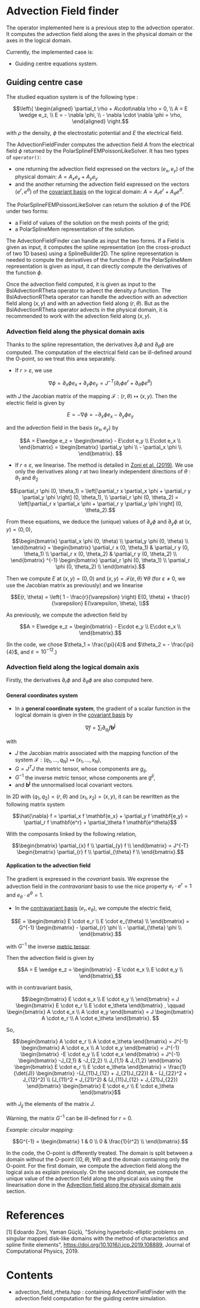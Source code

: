 # Advection Field finder


The operator implemented here is a previous step to the advection operator. 
It computes the advection field along the axes in the physical domain or the axes in the logical domain.

Currently, the implemented case is:
* Guiding centre equations system.


## Guiding centre case

The studied equation system is of the following type : 
```math
\left\{
\begin{aligned}
\partial_t \rho + A\cdot\nabla \rho = 0, \\
A = E \wedge e_z, \\
E = - \nabla  \phi, \\
- \nabla \cdot \nabla \phi = \rho,
\end{aligned}
\right.
```

with $`\rho`$ the density, $`\phi`$ the electrostatic potential and $`E`$ the electrical field. 

The AdvectionFieldFinder computes the advection field $`A`$ from the electrical field $`\phi`$ returned by the PolarSplineFEMPoissonLikeSolver. 
It has two types of `operator()`: 
* one returning the advection field expressed on the vectors $`(e_x, e_y)`$ of the physical domain: $`A = A_x e_x + A_y e_y`$
* and the another returning the advection field expressed on the vectors $`(e^r, e^\theta)`$ of the [covariant basis](#docs_mathematical_and_physical_conventions) on the logical domain: $`A = A_r e^r + A_\theta e^\theta`$. 

The PolarSplineFEMPoissonLikeSolver can return the solution $`\phi`$ of the PDE under two forms:
* a Field of values of the solution on the mesh points of the grid; 
* a PolarSplineMem representation of the solution. 

The AdvectionFieldFinder can handle as input the two forms. 
If a Field is given as input, it computes the spline representation (on the cross-product of two 1D bases) using a SplineBuilder2D. 
The spline representation is needed to compute the derivatives of the function $`\phi`$. 
If the PolarSplineMem representation is given as input, it can directly compute the derivatives of the function $`\phi`$. 

Once the advection field computed, it is given as input to the BslAdvectionRTheta operator to advect the density $`\rho`$ function. 
The BslAdvectionRTheta operator can handle the advection with an advection field along $`(x,y)`$ and with an advection field along $`(r,\theta)`$. 
But as the BslAdvectionRTheta operator advects in the physical domain, it is recommended to work with the advection field along $`(x,y)`$.


### Advection field along the physical domain axis 

Thanks to the spline representation, the derivatives $`\partial_r \phi`$ and $`\partial_\theta \phi`$ are computed. 
The computation of the electrical field can be ill-defined around the O-point, so we treat this area separately. 

* If $`r > \varepsilon`$, we use 
```math
\nabla \phi
= \partial_x \phi e_x + \partial_y \phi e_y 
= J^{-T} (\partial_r \phi e^r + \partial_\theta \phi e^\theta) 
```

with $`J`$  the Jacobian matrix of the mapping $`\mathcal{F}: (r,\theta)\mapsto(x,y)`$. Then the electric field is given by 
```math
E = -\nabla \phi
= - \partial_x \phi e_x - \partial_y \phi e_y 
```

and the advection field in the basis $`(e_x, e_y)`$ by
```math
A = E\wedge e_z 
= 
\begin{bmatrix}
    - E\cdot e_y  \\
      E\cdot e_x  \\
\end{bmatrix} 
= 
\begin{bmatrix}
    \partial_y \phi \\
    - \partial_x \phi \\
\end{bmatrix}. 
```

* If $`r \leq \varepsilon`$, we linearise. The method is detailed in [Zoni et al. (2019)](#zoni). We use only the derivatives along $`r`$ at two linearly independent directions of $`\theta`$ : $`\theta_1`$ and $`\theta_2`$
```math
\partial_r \phi (0, \theta_1) = \left[\partial_r x  \partial_x \phi + \partial_r y  \partial_y \phi \right] (0, \theta_1), \\
\partial_r \phi (0, \theta_2) = \left[\partial_r x  \partial_x \phi + \partial_r y  \partial_y \phi \right] (0, \theta_2).
```

From these equations, we deduce the (unique) values of $`\partial_x\phi`$ and $`\partial_y\phi`$ at $`(x,y) = (0,0)`$,

```math
\begin{bmatrix}
    \partial_x \phi (0, \theta) \\
    \partial_y \phi (0, \theta) \\
\end{bmatrix}
 = 
 \begin{bmatrix}
    \partial_r x (0, \theta_1)  & \partial_r y (0, \theta_1) \\
    \partial_r x (0, \theta_2)  & \partial_r y (0, \theta_2) \\
\end{bmatrix} ^{-1}
\begin{bmatrix}
    \partial_r \phi (0, \theta_1)  \\
   \partial_r \phi (0, \theta_2) \\
\end{bmatrix}.
```

Then we compute $`E`$ at $`(x,y) = (0,0)`$ and $`(x,y) = \mathcal{F}(\varepsilon,\theta)`$ $`\forall \theta`$ (for $`\varepsilon\neq 0`$, we use the Jacobian matrix as previously) and we linearise

```math
E(r, \theta) = \left( 1 - \frac{r}{\varepsilon} \right)  E(0, \theta) + \frac{r}{\varepsilon} E(\varepsilon, \theta), \\
```

As previously, we compute the advection field by 
```math
A = E\wedge e_z 
= 
\begin{bmatrix}
    - E\cdot e_y  \\
      E\cdot e_x  \\
\end{bmatrix}.
```

(In the code, we chose $`\theta_1 = \frac{\pi}{4}`$ and $`\theta_2  = - \frac{\pi}{4}`$, and $\varepsilon = 10^{-12}$.)


### Advection field along the logical domain axis

Firstly, the derivatives $`\partial_r \phi`$ and $`\partial_\theta \phi`$ are also computed here. 

#### General coordinates system 
* In a **general coordinate system**, the gradient of a scalar function in the logical domain is given in the [covariant basis](#docs_mathematical_and_physical_conventions) by 

```math
\nabla f = \sum_i \partial_{q_i} f \mathbf{b^j}
```

with 
* $`J`$ the Jacobian matrix associated with the mapping function of the system $`\mathcal{F}:(q_1,..., q_N)\mapsto(x_1, ..., x_N)`$, 
* $`G = J^T J`$ the metric tensor, whose components are $`g_{ij}`$,  
* $`G^{-1}`$ the inverse metric tensor, whose components are $`g^{ij}`$, 
* and $`\mathbf{b^j}`$ the unnormalised local covariant vectors. 

In 2D with $`(q_1, q_2) = (r,\theta)`$ and $`(x_1, x_2) = (x,y)`$, it can be rewritten as the following matrix system 
```math
\hat{\nabla} f 
= \partial_x f \mathbf{e_x} + \partial_y f \mathbf{e_y}
= \partial_r f \mathbf{e^r} + \partial_\theta f \mathbf{e^\theta}
```

With the composants linked by the following relation, 
```math
\begin{bmatrix}
    \partial_{x} f \\
    \partial_{y} f \\
\end{bmatrix}
= 
J^{-T}
\begin{bmatrix}
    \partial_{r} f \\
    \partial_{\theta} f \\
\end{bmatrix}.
```


#### Application to the advection field
The gradient is expressed in the *covariant* basis. We expresse the advection field in the *contravariant* basis to use the nice property $`e_r\cdot e^r = 1`$ and $`e_\theta\cdot e^\theta = 1`$. 
* In the [contravariant basis](#docs_mathematical_and_physical_coneventions) $`(e_r, e_\theta)`$, 
we compute the electric field,
```math
E
= 
\begin{bmatrix}
    E \cdot e_r \\
    E \cdot e_{\theta} \\
\end{bmatrix}
= 
G^{-1}
\begin{bmatrix}
    - \partial_{r} \phi \\
    - \partial_{\theta} \phi \\
\end{bmatrix}.
```

with $`G^{-1}`$ the inverse [metric tensor](#docs_mathematical_and_physical_coneventions__Metric_tensor). 

Then the advection field is given by 
```math
A = E \wedge e_z = 
\begin{bmatrix}
    - E \cdot e_x \\
      E \cdot e_y \\
\end{bmatrix},
```

with in contravariant basis, 
```math
\begin{bmatrix}
    E \cdot e_x \\
    E \cdot e_y \\
\end{bmatrix}
= 
J
\begin{bmatrix}
    E \cdot e_r \\
    E \cdot e_\theta
\end{bmatrix} ,
\qquad
\begin{bmatrix}
    A \cdot e_x \\
    A \cdot e_y
\end{bmatrix}
= 
J
\begin{bmatrix}
    A \cdot e_r \\
    A \cdot e_\theta
\end{bmatrix}. 
```

So, 
```math
\begin{bmatrix}
    A \cdot e_r \\
    A \cdot e_\theta
\end{bmatrix}
= J^{-1}
\begin{bmatrix}
    A \cdot e_x \\
    A \cdot e_y
\end{bmatrix}
= J^{-1}
\begin{bmatrix}
    -E \cdot e_y \\
     E \cdot e_x
\end{bmatrix}
= J^{-1}
\begin{bmatrix}
    -J_{2,1} & -J_{2,2} \\
    J_{1,1} & J_{1,2}
\end{bmatrix}
\begin{bmatrix}
    E \cdot e_r \\
    E \cdot e_\theta
\end{bmatrix}
= \frac{1}{\det(J)}
\begin{bmatrix}
    -(J_{11}J_{12} + J_{21}J_{22}) &  - (J_{22}^2 + J_{12}^2) \\
    (J_{11}^2 + J_{21}^2)          & (J_{11}J_{12} + J_{21}J_{22})
\end{bmatrix}
\begin{bmatrix}
    E \cdot e_r \\
    E \cdot e_\theta
\end{bmatrix}
```

with $`J_{ij}`$ the elements of the matrix *J*. 

Warning, the matrix $`G^{-1}`$ can be ill-defined for $r = 0$. 

*Example: circular mapping:* 
```math
G^{-1}
= 
\begin{bmatrix}
    1 & 0 \\
    0 & \frac{1}{r^2} \\
\end{bmatrix}.
```

In the code, the O-point is differently treated. The domain is split between a domain without the O-point ($`(0,\theta), \forall \theta`$) and the domain containing only the O-point. For the first domain, we compute the advection field along the logical axis as explain previously. On the second domain, we compute the unique value of the advection field along the physical axis using the linearisation done in the [Advection field along the physical domain axis](#src_geometryRTheta_advection_field__Guiding_centre_case) section.



# References 

<a name="zoni"></a> [1] Edoardo Zoni, Yaman Güçlü, "Solving hyperbolic-elliptic problems on singular mapped disk-like domains with the 
method of characteristics and spline finite elements", https://doi.org/10.1016/j.jcp.2019.108889, Journal of Computational Physics, 2019.


# Contents

* advection\_field\_rtheta.hpp : containing AdvectionFieldFinder with the advection field computation for the guiding centre simulation. 
